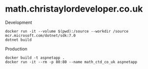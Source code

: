 # math.christaylordeveloper.co.uk

Development
```
docker run -it --volume $(pwd):/source --workdir /source mcr.microsoft.com/dotnet/sdk:7.0
dotnet build
```

Production
```
docker build -t aspnetapp .
docker run -it --rm -p 80:80 --name math_ctd_co_uk aspnetapp
```

